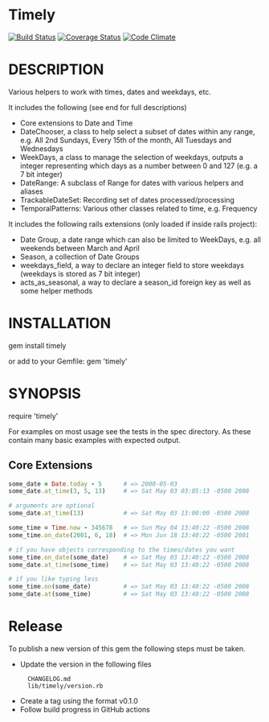 # Timely

[![Build Status](https://github.com/sealink/timely/workflows/Build%20and%20Test/badge.svg?branch=master)](https://github.com/sealink/timely/actions)
[![Coverage Status](https://coveralls.io/repos/sealink/timely/badge.png)](https://coveralls.io/r/sealink/timely)
[![Code Climate](https://codeclimate.com/github/sealink/timely.png)](https://codeclimate.com/github/sealink/timely)

# DESCRIPTION

Various helpers to work with times, dates and weekdays, etc.

It includes the following (see end for full descriptions)

- Core extensions to Date and Time
- DateChooser, a class to help select a subset of dates within any range, e.g. All 2nd Sundays, Every 15th of the month, All Tuesdays and Wednesdays
- WeekDays, a class to manage the selection of weekdays, outputs a integer representing which days as a number between 0 and 127 (e.g. a 7 bit integer)
- DateRange: A subclass of Range for dates with various helpers and aliases
- TrackableDateSet: Recording set of dates processed/processing
- TemporalPatterns: Various other classes related to time, e.g. Frequency

It includes the following rails extensions (only loaded if inside rails project):

- Date Group, a date range which can also be limited to WeekDays, e.g. all weekends between March and April
- Season, a collection of Date Groups
- weekdays_field, a way to declare an integer field to store weekdays (weekdays is stored as 7 bit integer)
- acts_as_seasonal, a way to declare a season_id foreign key as well as some helper methods

# INSTALLATION

gem install timely

or add to your Gemfile:
gem 'timely'

# SYNOPSIS

require 'timely'

For examples on most usage see the tests in the spec directory.
As these contain many basic examples with expected output.

## Core Extensions

```ruby
some_date = Date.today - 5      # => 2008-05-03
some_date.at_time(3, 5, 13)     # => Sat May 03 03:05:13 -0500 2008

# arguments are optional
some_date.at_time(13)           # => Sat May 03 13:00:00 -0500 2008

some_time = Time.now - 345678   # => Sun May 04 13:40:22 -0500 2008
some_time.on_date(2001, 6, 18)  # => Mon Jun 18 13:40:22 -0500 2001

# if you have objects corresponding to the times/dates you want
some_time.on_date(some_date)    # => Sat May 03 13:40:22 -0500 2008
some_date.at_time(some_time)    # => Sat May 03 13:40:22 -0500 2008

# if you like typing less
some_time.on(some_date)         # => Sat May 03 13:40:22 -0500 2008
some_date.at(some_time)         # => Sat May 03 13:40:22 -0500 2008
```

# Release

To publish a new version of this gem the following steps must be taken.

* Update the version in the following files
  ```
    CHANGELOG.md
    lib/timely/version.rb
  ````
* Create a tag using the format v0.1.0
* Follow build progress in GitHub actions
